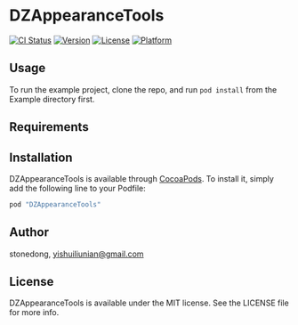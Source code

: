 # DZAppearanceTools

[![CI Status](http://img.shields.io/travis/stonedong/DZAppearanceTools.svg?style=flat)](https://travis-ci.org/stonedong/DZAppearanceTools)
[![Version](https://img.shields.io/cocoapods/v/DZAppearanceTools.svg?style=flat)](http://cocoapods.org/pods/DZAppearanceTools)
[![License](https://img.shields.io/cocoapods/l/DZAppearanceTools.svg?style=flat)](http://cocoapods.org/pods/DZAppearanceTools)
[![Platform](https://img.shields.io/cocoapods/p/DZAppearanceTools.svg?style=flat)](http://cocoapods.org/pods/DZAppearanceTools)

## Usage

To run the example project, clone the repo, and run `pod install` from the Example directory first.

## Requirements

## Installation

DZAppearanceTools is available through [CocoaPods](http://cocoapods.org). To install
it, simply add the following line to your Podfile:

```ruby
pod "DZAppearanceTools"
```

## Author

stonedong, yishuiliunian@gmail.com

## License

DZAppearanceTools is available under the MIT license. See the LICENSE file for more info.
